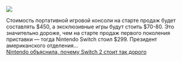 <!--2025-04-09 14:42:31-->
<div class="yb">
  <div class="rss smaller1 habr"><img src="https://habrastorage.org/getpro/habr/upload_files/037/ff9/fe1/037ff9fe1804f029635d1b527132fa04.jpg" /><p>Стоимость портативной игровой консоли на старте продаж будет составлять $450, а эксклюзивные игры будут стоить $70-80. Это значительно дороже, чем на старте продаж первого поколения приставки — тогда Nintendo Switch стоил $299. Президент американского отделения... <br><a class="light" href="https://habr.com/ru/news/899286/?utm_source=habrahabr&utm_medium=rss&utm_campaign=899286">Nintendo объяснила, почему Switch 2 стоит так дорого</a></div>
</div>
